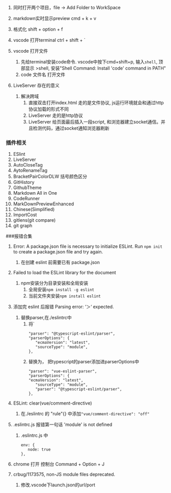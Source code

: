 1. 同时打开两个项目，file -> Add Folder to WorkSpace
2. markdown实时显示preview cmd + k + v
3. 格式化 shift + option + f
4. vscode 打开terminal ctrl + shift + `
5. vscode 打开文件
   1. 先给terminal安装code命令. vscode中按下cmd+shift+p, 输入`shell`, 顶部显示 >shell, 安装"Shell Command: Install 'code' command in PATH"
   2. code 文件名  打开文件

1. LiveServer 存在的意义
   1. 解决跨域
      1. 直接双击打开index.html 走的是文件协议, js运行环境就会和通过http协议加载的形式不同
      2. LiveServer 走的是http协议
      3. LiveServer 给页面最后插入一段script, 和浏览器建立socket通信。并且检测代码，通过socket通知浏览器刷新

   


### 插件相关
1. ESlint
2. LiveServer
3. AutoCloseTag
4. AytoRenameTag
5. BracketPairColorDLW 括号颜色区分
6. GitHistory
7. GithubTheme
8. Markdown All in One
9. CodeRunner
10. MarkDownPreviewEnhanced
11. Chinese(Simplified)
12. ImportCost
13. gitlens(git compare)
14. git graph

###报错合集
1. Error: A package.json file is necessary to initialize ESLint. Run `npm init` to create a package.json file and try again.
   1. 在创建 eslint 前需要已有 package.json
1. Failed to load the ESLint library for the document
   1. npm安装分为目录安装和全局安装
      1. 全局安装`npm install -g eslint`
      2. 当前文件夹安装`npm install eslint`

1. 添加完 eslint 后报错 Parsing error: ‘＞‘ expected.
   1. 替换parser,在./eslintrc中
      1. 将`
         ```
         "parser": "@typescript-eslint/parser",
         "parserOptions": {
            "ecmaVersion": "latest",
            "sourceType": "module",
         },
         ```
      2. 替换为， 把typescript的parser添加进parserOptions中
         ```
         "parser": "vue-eslint-parser",
         "parserOptions": {
         "ecmaVersion": "latest",
            "sourceType": "module",
            "parser": "@typescript-eslint/parser",
         },
         ```
   
2. ESLint: clear(vue/comment-directive)
   1. 在./eslintrc 的 "rule"{} 中添加`"vue/comment-directive": "off"`

1. .eslintrc.js 报错第一句话 'module' is not defined
   1. .eslintrc.js 中 
      ```
      env: {
         node: true
      },
      ```

1. chrome  打开 控制台 Command + Option + J

1. crbug/1173575, non-JS module files deprecated.
   1. 修改.vscode下launch.json的url/port